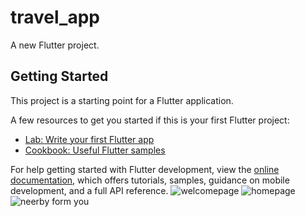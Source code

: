 # travel_app

A new Flutter project.

## Getting Started

This project is a starting point for a Flutter application.

A few resources to get you started if this is your first Flutter project:

- [Lab: Write your first Flutter app](https://docs.flutter.dev/get-started/codelab)
- [Cookbook: Useful Flutter samples](https://docs.flutter.dev/cookbook)

For help getting started with Flutter development, view the
[online documentation](https://docs.flutter.dev/), which offers tutorials,
samples, guidance on mobile development, and a full API reference.
![welcomepage](https://user-images.githubusercontent.com/124188196/216801380-1ead7b0a-2d80-434f-a0cc-8e4848246629.png)
![homepage](https://user-images.githubusercontent.com/124188196/216801382-a0bf9238-9a6a-414f-aa99-44f915266911.png)
![neerby form you](https://user-images.githubusercontent.com/124188196/216801378-5af53c04-8544-4fb4-a0e9-5200e7fc3e68.png)

